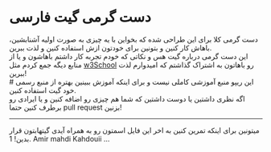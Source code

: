 <h1>دست گرمی گیت فارسی</h1>
دست گرمی کلا برای این طراحی شده که بخواین با یه چیزی به صورت اولیه آشنابشین، باهاش کار کنین و بتونین برای خودتون ازش استفاده کنین و لذت ببرین.
<br>
این دست گرمی درباره گیت هس و نکاتی که خودم تجربه کار داشتم باهاشون و یا از منابع دیگه جمع کردم مثل <a href="https://www.w3schools.com/git/default.asp?remote=github">w3School</a> رو باهاتون به اشتراک گذاشتم که امیدوارم لذت ببرین!
<br>
# این ریپو منبع آموزشی کاملی نیست و برای اینکه آموزش ببینین بهتره از منبع رسمی خود گیت استفاده کنین.
<br>
اگه نظری داشتین یا دوست داشتین که شما هم چیزی رو اضافه کنین و یا ایرادی رو برطرف کنین حتما pull request بزنین!
<hr>
میتونین برای اینکه تمرین کنین به اخر این فایل اسمتون رو به همراه آیدی گیتهابتون قرار بدین!
1. <a herf="https://github.com/Amirmahdikahdouii">Amir mahdi Kahdouii</a>
...